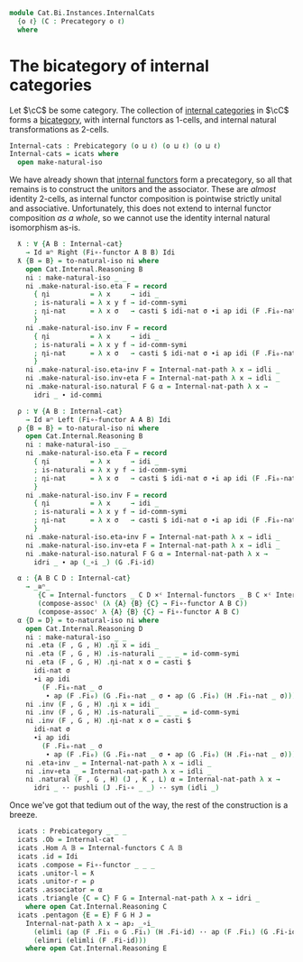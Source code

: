 <!--
```agda
open import Cat.Bi.Base

open import Cat.Functor.Bifunctor
open import Cat.Instances.Functor
open import Cat.Instances.InternalFunctor
open import Cat.Instances.InternalFunctor.Compose
open import Cat.Instances.Product
open import Cat.Prelude

import Cat.Internal.Base
import Cat.Reasoning
import Cat.Internal.Reasoning
```
-->

```agda
module Cat.Bi.Instances.InternalCats
  {o ℓ} (C : Precategory o ℓ)
  where
```

<!--
```agda
open Cat.Reasoning C
open Cat.Internal.Base C
open Prebicategory
open Internal-functor
open _=>i_
```
-->

# The bicategory of internal categories

Let $\cC$ be some category. The collection of [internal categories] in
$\cC$ forms a [bicategory], with internal functors as 1-cells, and
internal natural transformations as 2-cells.

[internal categories]: Cat.Internal.Base.html
[bicategory]: Cat.Bi.Base.html

```agda
Internal-cats : Prebicategory (o ⊔ ℓ) (o ⊔ ℓ) (o ⊔ ℓ)
Internal-cats = icats where
  open make-natural-iso
```

We have already shown that [internal functors] form a precategory, so
all that remains is to construct the unitors and the associator. These
are *almost* identity 2-cells, as internal functor composition is
pointwise strictly unital and associative. Unfortunately, this does not
extend to internal functor composition _as a whole_, so we cannot use
the identity internal natural isomorphism as-is.

[internal functors]: Cat.Instances.InternalFunctor.html

```agda
  ƛ : ∀ {A B : Internal-cat}
    → Id ≅ⁿ Right (Fi∘-functor A B B) Idi
  ƛ {B = B} = to-natural-iso ni where
    open Cat.Internal.Reasoning B
    ni : make-natural-iso _ _
    ni .make-natural-iso.eta F = record
      { ηi          = λ x     → idi _
      ; is-naturali = λ x y f → id-comm-symi
      ; ηi-nat      = λ x σ   → casti $ idi-nat σ ∙i ap idi (F .Fi₀-nat x σ)
      }
    ni .make-natural-iso.inv F = record
      { ηi          = λ x     → idi _
      ; is-naturali = λ x y f → id-comm-symi
      ; ηi-nat      = λ x σ   → casti $ idi-nat σ ∙i ap idi (F .Fi₀-nat x σ)
      }
    ni .make-natural-iso.eta∘inv F = Internal-nat-path λ x → idli _
    ni .make-natural-iso.inv∘eta F = Internal-nat-path λ x → idli _
    ni .make-natural-iso.natural F G α = Internal-nat-path λ x →
      idri _ ∙ id-commi

  ρ : ∀ {A B : Internal-cat}
    → Id ≅ⁿ Left (Fi∘-functor A A B) Idi
  ρ {B = B} = to-natural-iso ni where
    open Cat.Internal.Reasoning B
    ni : make-natural-iso _ _
    ni .make-natural-iso.eta F = record
      { ηi          = λ x     → idi _
      ; is-naturali = λ x y f → id-comm-symi
      ; ηi-nat      = λ x σ   → casti $ idi-nat σ ∙i ap idi (F .Fi₀-nat x σ)
      }
    ni .make-natural-iso.inv F = record
      { ηi          = λ x     → idi _
      ; is-naturali = λ x y f → id-comm-symi
      ; ηi-nat      = λ x σ   → casti $ idi-nat σ ∙i ap idi (F .Fi₀-nat x σ)
      }
    ni .make-natural-iso.eta∘inv F = Internal-nat-path λ x → idli _
    ni .make-natural-iso.inv∘eta F = Internal-nat-path λ x → idli _
    ni .make-natural-iso.natural F G α = Internal-nat-path λ x →
      idri _ ∙ ap (_∘i _) (G .Fi-id)

  α : {A B C D : Internal-cat}
    → _≅ⁿ_
       {C = Internal-functors _ C D ×ᶜ Internal-functors _ B C ×ᶜ Internal-functors _ A B}
       (compose-assocˡ (λ {A} {B} {C} → Fi∘-functor A B C))
       (compose-assocʳ λ {A} {B} {C} → Fi∘-functor A B C)
  α {D = D} = to-natural-iso ni where
    open Cat.Internal.Reasoning D
    ni : make-natural-iso _ _
    ni .eta (F , G , H) .ηi x = idi _
    ni .eta (F , G , H) .is-naturali _ _ _ = id-comm-symi
    ni .eta (F , G , H) .ηi-nat x σ = casti $
      idi-nat σ
      ∙i ap idi
        (F .Fi₀-nat _ σ
         ∙ ap (F .Fi₀) (G .Fi₀-nat _ σ ∙ ap (G .Fi₀) (H .Fi₀-nat _ σ)))
    ni .inv (F , G , H) .ηi x = idi _
    ni .inv (F , G , H) .is-naturali _ _ _ = id-comm-symi
    ni .inv (F , G , H) .ηi-nat x σ = casti $
      idi-nat σ
      ∙i ap idi
        (F .Fi₀-nat _ σ
         ∙ ap (F .Fi₀) (G .Fi₀-nat _ σ ∙ ap (G .Fi₀) (H .Fi₀-nat _ σ)))
    ni .eta∘inv _ = Internal-nat-path λ x → idli _
    ni .inv∘eta _ = Internal-nat-path λ x → idli _
    ni .natural (F , G , H) (J , K , L) α = Internal-nat-path λ x →
      idri _ ·· pushli (J .Fi-∘ _ _) ·· sym (idli _)
```

Once we've got that tedium out of the way, the rest of the construction
is a breeze.

```agda
  icats : Prebicategory _ _ _
  icats .Ob = Internal-cat
  icats .Hom 𝔸 𝔹 = Internal-functors C 𝔸 𝔹
  icats .id = Idi
  icats .compose = Fi∘-functor _ _ _
  icats .unitor-l = ƛ
  icats .unitor-r = ρ
  icats .associator = α
  icats .triangle {C = C} F G = Internal-nat-path λ x → idri _
    where open Cat.Internal.Reasoning C
  icats .pentagon {E = E} F G H J =
    Internal-nat-path λ x → ap₂ _∘i_
      (elimli (ap (F .Fi₁ ⊙ G .Fi₁) (H .Fi-id) ·· ap (F .Fi₁) (G .Fi-id) ·· F .Fi-id))
      (elimri (elimli (F .Fi-id)))
    where open Cat.Internal.Reasoning E
```
